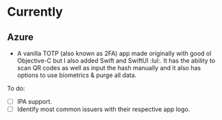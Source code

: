 # Currently

## Azure

* A vanilla TOTP (also known as 2FA) app made originally with good ol Objective-C but I also added Swift and SwiftUI :lul:. It has the ability to scan QR codes as well as input the hash manually and it also has options to use biometrics & purge all data.

To do:

- [ ] IPA support.
- [ ] Identify most common issuers with their respective app logo.
